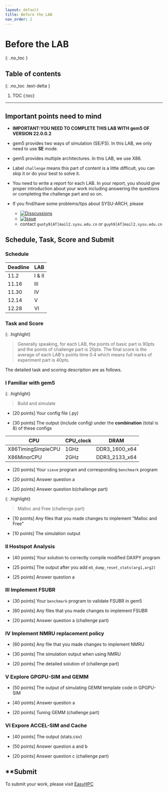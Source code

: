 ```yaml
---
layout: default
title: Before the LAB
nav_order: 2
---
```


# Before the LAB
{: .no_toc }

## Table of contents
{: .no_toc .text-delta }

1. TOC
{:toc}
---

## **Important points need to mind**

- **IMPORTANT:YOU NEED TO COMPLETE THIS LAB WITH gem5 OF VERSION 22.0.0.2**

- gem5 provides two ways of simulation (SE/FS). In this LAB, we only need to use **SE** mode.

- gem5 provides multiple architectures. In this LAB, we use X86.

- Label `challenge` means this part of content is a little difficult, you can skip it or do your best to solve it.

- You need to write a report for each LAB. In your report, you should give proper introduction about your work including answering the questions or completing the challenge part and so on.

- If you find/have some problems/tips about SYSU-ARCH, please 
  - [![Disscussions](https://img.shields.io/github/discussions/arcsysu/SYSU-ARCH)](https://github.com/arcsysu/SYSU-ARCH/discussions)
  - [![Issue](https://img.shields.io/github/issues/arcsysu/SYSU-ARCH)](https://github.com/arcsysu/SYSU-ARCH/issues)
  - contact `guoty9[AT]mail2.sysu.edu.cn` or `guyh9[AT]mail2.sysu.edu.cn`

## **Schedule, Task, Score and Submit**

### **Schedule**

| Deadline | LAB     |
| -------- | ------- |
| 11.2     | I & II  |
| 11.16    | III     |
| 11.30    | IV      |
| 12.14    | V       |
| 12.28    | VI      |

### **Task and Score**

{: .highlight}
> Generally speaking, for each LAB, the points of basic part is 90pts and the points of challenge part is 20pts.
> The final score is the average of each LAB's points time 0.4 which means full marks of experiment part is 40pts.  

The detailed task and scoring description are as follows.

### I Familiar with gem5

{: .highlight}
> Build and simulate 

- [20 points] Your config file (.py) 

- [30 points] The output (include config) under the **combination** (total is 8) of these configs

| CPU             | CPU_clock | DRAM          |
| --------------- | --------- | ------------- |
| X86TimingSimpleCPU | 1GHz      | DDR3_1600_x64 |
| X86MinorCPU        | 2GHz      | DDR3_2133_x64 |

- [20 points] Your `sieve` program and corresponding `benchmark` program

- [20 points] Answer question a

- [20 points] Answer question b(challenge part) 

{: .highlight}
> Malloc and Free (challenge part)

- [10 points] Any files that you made changes to implement "Malloc and Free"

- [10 points] The simulation output

### II Hostspot Analysis

- [40 points] Your solution to correctly compile modified DAXPY program

- [25 points] The output after you add `m5_dump_reset_stats(arg1,arg2)`

- [25 points] Answer question a

### III Implement FSUBR

- [30 points] Your `benchmark` program to validate FSUBR in gem5

- [60 points] Any files that you made changes to implement FSUBR

- [20 points] Answer question a (challenge part)

### IV Implement NMRU replacement policy

- [60 points] Any file that you made changes to implement NMRU

- [30 points] The simulation output when using NMRU

- [20 points] The detailed solution of (challenge part)

### V Explore GPGPU-SIM and GEMM

- [50 points] The output of simulating GEMM template code in GPGPU-SIM

- [40 points] Answer question a

- [20 points] Tuning GEMM (challenge part)

### VI Expore ACCEL-SIM and Cache

- [40 points] The output (stats.csv)

- [50 points] Answer question a and b

- [20 points] Answer question c (challenge part)

## ****Submit**

To submit your work, please visit [EasyHPC](https://easyhpc.net/course/157)